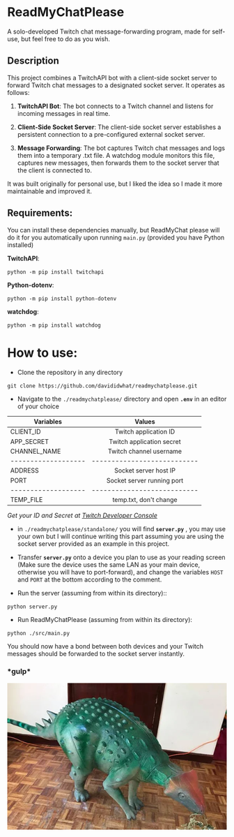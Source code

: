 # **ReadMyChatPlease**

A solo-developed Twitch chat message-forwarding program, made for self-use, but feel free to do as you wish.

## Description

This project combines a TwitchAPI bot with a client-side socket server to forward Twitch chat messages to a designated socket server. It operates as follows:

1. **TwitchAPI Bot**: The bot connects to a Twitch channel and listens for incoming messages in real time.

2. **Client-Side Socket Server**: The client-side socket server establishes a persistent connection to a pre-configured external socket server.

3. **Message Forwarding**: The bot captures Twitch chat messages and logs them into a temporary .txt file. A watchdog module monitors this file, captures new messages, then forwards them to the socket server that the client is connected to.


It was built originally for personal use, but I liked the idea so I made it more maintainable and improved it. 

## Requirements:

You can install these dependencies manually, but ReadMyChat please will do it for you automatically upon running `main.py` (provided you have Python installed)

**TwitchAPI**:
```
python -m pip install twitchapi
```
**Python-dotenv**:
```
python -m pip install python-dotenv
```
**watchdog**:
```
python -m pip install watchdog
```

# How to use:

- Clone the repository in any directory

```
git clone https://github.com/davididwhat/readmychatplease.git
```

- Navigate to the `./readmychatplease/` directory and open **`.env`** in an editor of your choice

| Variables  | Values |
| ------------- |:-------------:|
| CLIENT_ID      | Twitch application ID     |
| APP_SECRET      | Twitch application secret    |
| CHANNEL_NAME      | Twitch channel username|
|-------------------|---------------------------|
|ADDRESS|Socket server host IP|
|PORT|Socket server running port|
|-------------------|---------------------------|
|TEMP_FILE|temp.txt, don't change|

*Get your ID and Secret at [Twitch Developer Console](https://dev.twitch.tv/console/)*

- in `./readmychatplease/standalone/` you will find **`server.py`** , you may use your own but I will continue writing this part assuming you are using the socket server provided as an example in this project.
- Transfer **`server.py`** onto a device you plan to use as your reading screen (Make sure the device uses the same LAN as your main device, otherwise you will have to port-forward), and change the variables `HOST` and `PORT` at the bottom according to the comment.

- Run the server (assuming from within its directory)::
```
python server.py
```

- Run ReadMyChatPlease (assuming from within its directory):
```
python ./src/main.py
```

You should now have a bond between both devices and your Twitch messages should be forwarded to the socket server instantly.


### \*gulp*

![](https://raw.githubusercontent.com/davididwhat/readmychatplease/refs/heads/main/mascot.png)

